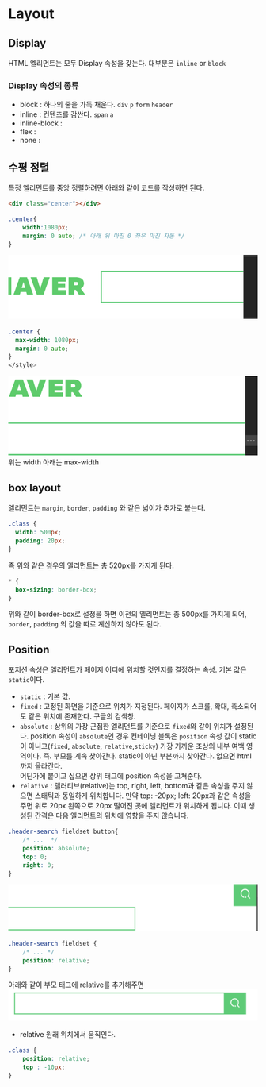 # Layout

## Display

HTML 엘리먼트는 모두 Display 속성을 갖는다. 대부분은 `inline` or `block`

### Display 속성의 종류 
* block : 하나의 줄을 가득 채운다. `div` `p` `form` `header` 
* inline : 컨텐츠를 감싼다. `span` `a`
* inline-block : 
* flex :
* none :

## 수평 정렬  
특정 엘리먼트를 중앙 정렬하려면 아래와 같이 코드를 작성하면 된다. 
```html
<div class="center"></div>
```
```CSS 
.center{
    width:1080px;
    margin: 0 auto; /* 아래 위 마진 0 좌우 마진 자동 */ 
}
```
![width](../img/scroll.png)
```CSS
.center {
  max-width: 1080px;
  margin: 0 auto;
}
</style>
```
![max-width](../img/maxwidth.png)
위는 width 아래는 max-width

## box layout 
엘리먼트는 `margin`, `border`, `padding` 와 같은 넓이가 추가로 붙는다. 

```CSS
.class {
  width: 500px;
  padding: 20px;
}
``` 
즉 위와 같은 경우의 엘리먼트는 총 520px를 가지게 된다.   
```CSS
* {
  box-sizing: border-box;
}
```
위와 같이 border-box로 설정을 하면 이전의 엘리먼트는 총 500px를 가지게 되어, `border`, `padding` 의 값을 따로 계산하지 않아도 된다.

## Position

포지션 속성은 엘리먼트가 페이지 어디에 위치할 것인지를 결정하는 속성. 기본 값은 `static`이다.
* `static` : 기본 값.
* `fixed` : 고정된 화면을 기준으로 위치가 지정된다. 페이지가 스크롤, 확대, 축소되어도 같은 위치에 존재한다. 구글의 검색창.  
* `absolute` : 상위의 가장 근접한 엘리먼트를 기준으로 `fixed`와 같이 위치가 설정된다.  position 속성이 `absolute`인 경우 컨테이닝 블록은 `position` 속성 값이 static이 아니고(`fixed`, `absolute`, `relative`,`sticky`) 가장 가까운 조상의 내부 여백 영역이다. 즉. 부모를 계속 찾아간다. static이 아닌 부분까지 찾아간다. 없으면 html까지 올라간다.  
어딘가에 붙이고 싶으면 상위 태그에 position 속성을 고쳐준다.  
* `relative` : 랠러티브(relative)는 top, right, left, bottom과 같은 속성을 주지 않으면 스태틱과 동일하게 위치합니다. 만약 top: -20px; left: 20px과 같은 속성을 주면 위로 20px 왼쪽으로 20px 떨어진 곳에 엘리먼트가 위치하게 됩니다. 이때 생성된 간격은 다음 엘리먼트의 위치에 영향을 주지 않습니다.

```CSS 
.header-search fieldset button{
    /* ...  */
    position: absolute;
    top: 0;
    right: 0;
}
```
![결과](../img/position.png)

```CSS
.header-search fieldset {
    /* ... */
    position: relative;    
}
```

아래와 같이 부모 태그에 relative를 추가해주면 
![결과](../img/relative.png)

* relative 
원래 위치에서 움직인다. 
```CSS
.class {
    position: relative;
    top : -10px;
}
```